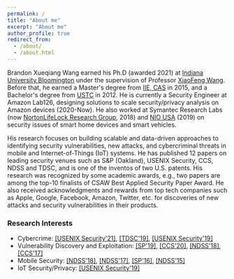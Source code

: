```yaml
---
permalink: /
title: "About me"
excerpt: "About me"
author_profile: true
redirect_from: 
  - /about/
  - /about.html
---
```


<p>Brandon Xueqiang Wang earned his Ph.D (awarded 2021) at <a href="https://luddy.indiana.edu" target="_blank" rel="noopener">Indiana University Bloomington</a> under the supervision of Professor <a href="https://www.informatics.indiana.edu/xw7/" target="_blank" rel="noopener">XiaoFeng Wang</a>. Before that, he earned a Master's degree from <a href="http://www.iie.cas.cn" target="_blank" rel="noopener">IIE, CAS</a> in 2015, and a Bachelor's degree from <a href="https://en.ustc.edu.cn" target="_blank" rel="noopener">USTC</a> in 2012. He is currently a Security Engineer at Amazon Lab126, designing solutions to scale security/privacy analysis on Amazon devices (2020-Now). He also worked at Symantec Research Labs (now <a href="https://www.nortonlifelock.com/us/en/research-labs/" target="_blank" rel="noopener">NortonLifeLock Research Group</a>, 2018) and <a href="https://www.nio.com" target="_blank" rel="noopener">NIO USA</a> (2019) on security issues of smart home devices and smart vehicles.</p>

<p>His research focuses on building scalable and data-driven approaches to identifying security vulnerabilities, new attacks, and cybercriminal threats in mobile and Internet-of-Things (IoT) systems. He has published 12 papers on leading security venues such as S&P (Oakland), USENIX Security, CCS, NDSS and TDSC, and is one of the inventos of two U.S. patents. His research was recognized by some academic awards, e.g., two papers are among the top-10 finalists of CSAW Best Applied Security Paper Award. He also received acknowledgments and rewards from top tech companies such as Apple, Google, Facebook, Amazon, Twitter, etc. for discoveries of new attacks and security vulnerabilities in their products.</p>

<h3>Research Interests</h3>
<ul>
  <li>Cybercrime: <a href="https://xw48.github.io/files/wang2021understanding.pdf" target="_blank" rel="noopener">[USENIX Security'21]</a>, <a href="https://xw48.github.io/files/lee2019understanding.pdf" target="_blank" rel="noopener">[TDSC'19]</a>, <a href="https://xw48.github.io/files/lee2019understandingi.pdf" target="_blank" rel="noopener">[USENIX Security'19]</a></li>
  <li>Vulnerability Discovery and Exploitation: <a href="https://xw48.github.io/files/you2019profuzzer.pdf" target="_blank" rel="noopener">[SP'19]</a>, <a href="https://xw48.github.io/files/lu2020demystifying.pdf" target="_blank" rel="noopener">[CCS'20]</a>, <a href="https://xw48.github.io/files/zhang2018level.pdf" target="_blank" rel="noopener">[NDSS'18]</a>, <a href="https://xw48.github.io/files/li2017unleashing.pdf" target="_blank" rel="noopener">[CCS'17]</a></li>
  <li>Mobile Security: <a href="https://xw48.github.io/files/duan2018things.pdf" target="_blank" rel="noopener">[NDSS'18]</a>, <a href="https://xw48.github.io/files/pan2017dark.pdf" target="_blank" rel="noopener">[NDSS'17]</a>, <a href="https://xw48.github.io/files/chen2016following.pdf" target="_blank" rel="noopener">[SP'16]</a>, <a href="https://xw48.github.io/files/wang2015deepdroid.pdf" target="_blank" rel="noopener">[NDSS'15]</a></li>
  <li>IoT Security/Privacy: <a href="https://xw48.github.io/files/wang2019looking.pdf" target="_blank" rel="noopener">[USENIX Security'19]</a></li>
</ul>

